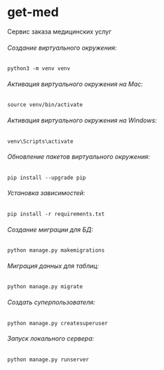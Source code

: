 # get-med
Сервис заказа медицинских услуг

###### Создание виртуального окружения:
```shell
python3 -m venv venv
```

###### Активация виртуального окружения на Mac:
```shell
source venv/bin/activate
```

###### Активация виртуального окружения на Windows:
```shell
venv\Scripts\activate
```

###### Обновление пакетов виртуального окружения:
```shell
pip install --upgrade pip
```

###### Установка зависимостей:
```shell
pip install -r requirements.txt
```

###### Создание миграции для БД:
```shell
python manage.py makemigrations
```

###### Миграция данных для таблиц:
```shell
python manage.py migrate
```

###### Создать суперпользователя:
```shell
python manage.py createsuperuser
```

###### Запуск локального сервера:
```shell
python manage.py runserver
```